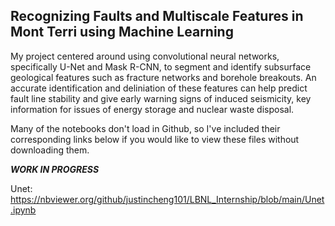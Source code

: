 ## Recognizing Faults and Multiscale Features in Mont Terri using Machine Learning

My project centered around using convolutional neural networks, specifically U-Net and Mask R-CNN, to segment and identify subsurface geological features such as fracture networks and borehole breakouts. An accurate identification and deliniation of these features can help predict fault line stability and give early warning signs of induced seismicity, key information for issues of energy storage and nuclear waste disposal.

Many of the notebooks don't load in Github, so I've included their corresponding links below if you would like to view these files without downloading them.

***WORK IN PROGRESS***

Unet: https://nbviewer.org/github/justincheng101/LBNL_Internship/blob/main/Unet.ipynb

